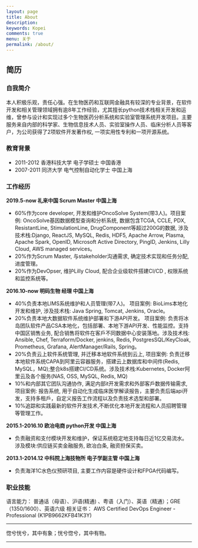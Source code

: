 ```yaml
---
layout: page
title: About
description:
keywords: Kopei
comments: true
menu: 关于
permalink: /about/
---
```

## 简历
### 自我简介
本人积极乐观，责任心强。在生物医药和互联网金融具有较深的专业背景，在软件开发和相关管理领域拥有逾8年工作经验，尤其擅长python技术栈相关开发和运维，曾参与设计和实现过多个生物医药分析系统和实验室管理系统开发项目。主要服务来自内部的科学家、生物信息技术人员、实验室操作人员、临床分析人员等客户，为公司获得了2项软件开发著作权, 一项实用性专利和一项开源系统。

### 教育背景
- 2011-2012	香港科技大学	电子学硕士	中国香港
- 2007-2011	同济大学	电气控制自动化学士	中国上海

### 工作经历
**2019.5-now	礼来中国	Scrum Master	中国上海**
- 60%作为core developer, 开发和维护OncoSolve System(带3人)。项目案例: OncoSolve基因数据模型查询和分析系统, 数据包含TCGA, CCLE, PDX, ResistantLine, StimulationLine, DrugComponent等超过200G的数据, 涉及技术栈:Django, ReactJS, MySQL, Redis, HDF5, Apache Arrow, Plasma, Apache Spark, OpenID, Microsoft Active Directory, PingID, Jenkins, Lilly Cloud, AWS managed services。
- 20%作为Scrum Master, 与stakeholder沟通需求, 确定技术实现和任务分配, 进度管理。
- 20%作为DevOpser, 维护Lilly Cloud, 配合企业级软件搭建CI/CD , 权限系统和监控系统等。

**2016.10-now	明码生物	经理	中国上海**
- 40%负责本地LIMS系统维护和人员管理(带7人)。 项目案例: BioLims本地化开发和维护, 涉及技术栈: Java Spring, Tomcat, Jenkins, Oracle。
- 20%负责本地大数据软件系统维护部署和下游API开发。 项目案例: 负责将冰岛团队软件产品CSA本地化，包括部署、本地下游API开发、性能监控。支持中国区销售业务, 配合销售将软件在客戶不同数据中心安装落地。涉及技术栈: Ansible, Chef, Terraform/Docker, jenkins, Redis, PostgresSQL/KeyCloak, Prometheus, Grafana, AlertManager/Rails, Spring。
- 20%负责云上软件系统管理, 并迁移本地软件系统到云上, 项目案例: 负责迁移本地软件系统CAPA到阿里云容器服务，搭建云上数据库和中间件(Redis, MySQL，MQ);整合k8s搭建CI/CD系统。涉及技术栈:Kubernetes, Docker阿里云及各个服务(NAS, OSS, MySQL, Redis, MQ) 
- 10%和内部其它团队沟通协作, 满足内部it开发需求和外部客戶数据传输需求, 项目案例: 报告系统, 用于自动化生成临床医学解读报告，主要负责后端api开发，支持多租戶，自定义报告工作流程以及负责技术选型和部署。
- 10%追踪和实践最新的软件开发技术,不断优化本地开发流程和人员招聘管理等管理工作。

**2015.1-2016.10	    欧冶电商	python开发	中国上海**
- 负责融资和支付模块开发和维护，保证系统稳定地支持每日近1亿交易流水。涉及模块:供应链买卖金融服务, 欧冶白条, 融资担保买卖。

**2013.1-2014.12	中科院上海技物所	电子学副主管	中国上海**
- 负责海洋1C水色仪预研项目, 主要工作内容是硬件设计和FPGA代码编写。

### 职业技能
语言能力：	普通话（母语）、沪语(精通) 、粤语（入门）、英语（精通）；GRE（1350/1600）、英语六级
相关证书：	AWS Certified DevOps Engineer - Professional (K1PB9662KFB41K3Y)



---

惚兮恍兮，其中有象；恍兮惚兮，其中有物。

---

<audio  autoplay="autoplay">
  <source src="https://s3.ap-southeast-1.amazonaws.com/kopei-public/48%2B-%2B%E5%8F%8D%E9%AB%98%E6%BD%AE.flac" type="audio/flac" />
Your browser does not support the audio element.
</audio>
